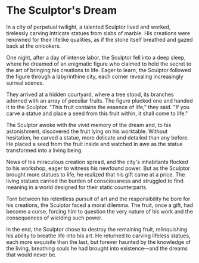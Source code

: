 # The Sculptor's Dream

In a city of perpetual twilight, a talented Sculptor lived and worked, tirelessly carving intricate statues from slabs of marble. His creations were renowned for their lifelike qualities, as if the stone itself breathed and gazed back at the onlookers.

One night, after a day of intense labor, the Sculptor fell into a deep sleep, where he dreamed of an enigmatic figure who claimed to hold the secret to the art of bringing his creations to life. Eager to learn, the Sculptor followed the figure through a labyrinthine city, each corner revealing increasingly surreal scenes.

They arrived at a hidden courtyard, where a tree stood, its branches adorned with an array of peculiar fruits. The figure plucked one and handed it to the Sculptor. "This fruit contains the essence of life," they said. "If you carve a statue and place a seed from this fruit within, it shall come to life."

The Sculptor awoke with the vivid memory of the dream and, to his astonishment, discovered the fruit lying on his worktable. Without hesitation, he carved a statue, more delicate and detailed than any before. He placed a seed from the fruit inside and watched in awe as the statue transformed into a living being.

News of his miraculous creation spread, and the city's inhabitants flocked to his workshop, eager to witness his newfound power. But as the Sculptor brought more statues to life, he realized that his gift came at a price. The living statues carried the burden of consciousness and struggled to find meaning in a world designed for their static counterparts.

Torn between his relentless pursuit of art and the responsibility he bore for his creations, the Sculptor faced a moral dilemma. The fruit, once a gift, had become a curse, forcing him to question the very nature of his work and the consequences of wielding such power.

In the end, the Sculptor chose to destroy the remaining fruit, relinquishing his ability to breathe life into his art. He returned to carving lifeless statues, each more exquisite than the last, but forever haunted by the knowledge of the living, breathing souls he had brought into existence—and the dreams that would never be.
